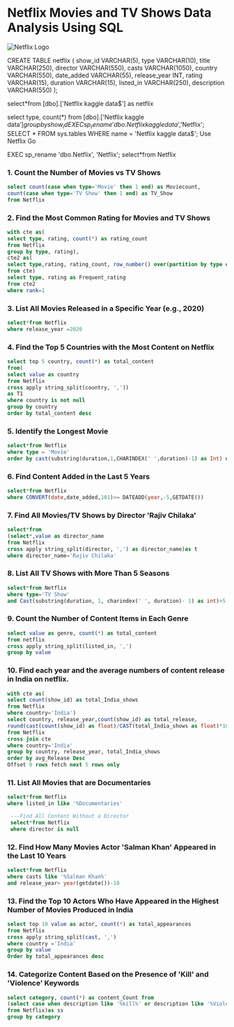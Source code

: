 # Netflix Movies and TV Shows Data Analysis Using SQL
![Netflix Logo](https://github.com/shobhitsvt/Netflix-Sql-Project/blob/main/Netflix%20img.avif)

CREATE TABLE netflix
(
    show_id      VARCHAR(5),
    type         VARCHAR(10),
    title        VARCHAR(250),
    director     VARCHAR(550),
    casts        VARCHAR(1050),
    country      VARCHAR(550),
    date_added   VARCHAR(55),
    release_year INT,
    rating       VARCHAR(15),
    duration     VARCHAR(15),
    listed_in    VARCHAR(250),
    description  VARCHAR(550)
);

select*from [dbo].['Netflix kaggle data$'] as netflix

select type, count(*) from [dbo].['Netflix kaggle data$']
group by show_id
EXEC sp_rename 'dbo.Netflix kaggle data$','Netflix';
SELECT * FROM sys.tables WHERE name = 'Netflix kaggle data$';
Use Netflix
Go

EXEC sp_rename 'dbo.Netflix', 'Netflix';
select*from Netflix
### 1. Count the Number of Movies vs TV Shows
```sql
select count(case when type='Movie' then 1 end) as Moviecount,
count(case when type='TV Show' then 1 end) as TV_Show
from Netflix
```

### 2. Find the Most Common Rating for Movies and TV Shows
```sql
with cte as(
select type, rating, count(*) as rating_count
from Netflix
group by type, rating),
cte2 as(
select type,rating, rating_count, row_number() over(partition by type order by rating_count desc) as rank
from cte)
select type, rating as Frequent_rating
from cte2
where rank=1
```

### 3. List All Movies Released in a Specific Year (e.g., 2020)
```sql
select*from Netflix
where release_year =2020
```

### 4. Find the Top 5 Countries with the Most Content on Netflix
```sql
select top 5 country, count(*) as total_content
from(
select value as country
from Netflix
cross apply string_split(country, ','))
as T1
where country is not null
group by country
order by total_content desc
```

### 5. Identify the Longest Movie
```sql
select*from Netflix
where type = 'Movie'
order by cast(substring(duration,1,CHARINDEX(' ',duration)-1) as Int) desc
```

### 6. Find Content Added in the Last 5 Years
```sql
select*from Netflix
where CONVERT(date,date_added,101)>= DATEADD(year,-5,GETDATE())
```

### 7. Find All Movies/TV Shows by Director 'Rajiv Chilaka'
```sql
select*from
(select*,value as director_name
from Netflix
cross apply string_split(director, ',') as director_name)as t
where director_name='Rajiv Chilaka'
```

### 8. List All TV Shows with More Than 5 Seasons
```sql
select*from Netflix
where type='TV Show'
and Cast(substring(duration, 1, charindex(' ', duration)- 1) as int)>5
```

### 9. Count the Number of Content Items in Each Genre
```sql
select value as genre, count(*) as total_content
from netflix
cross apply string_split(listed_in, ',')
group by value
```

### 10. Find each year and the average numbers of content release in India on netflix.
```sql
with cte as(
select count(show_id) as total_India_shows
from Netflix
where country='India')
select country, release_year,count(show_id) as total_release,
round(cast(count(show_id) as float)/CAST(total_India_shows as float)*100,2)as avg_Release
from Netflix
cross join cte
where country='India'
group by country, release_year, total_India_shows
order by avg_Release Desc
Offset 0 rows fetch next 5 rows only
```

### 11. List All Movies that are Documentaries
```sql
select*from Netflix
where listed_in like '%Documentaries'

 ---Find All Content Without a Director
 select*from Netflix
 where director is null
```

### 12. Find How Many Movies Actor 'Salman Khan' Appeared in the Last 10 Years
 ```sql
 select*from Netflix
 where casts like '%Salman Khan%'
 and release_year> year(getdate())-10
```

### 13. Find the Top 10 Actors Who Have Appeared in the Highest Number of Movies Produced in India
```sql
select top 10 value as actor, count(*) as total_appearances 
from Netflix
cross apply string_split(cast, ',')
where country ='India'
group by value
Order by total_appearances desc
```

### 14. Categorize Content Based on the Presence of 'Kill' and 'Violence' Keywords
```sql
select category, count(*) as content_Count from
(select case when description like '%kill%' or description like '%Violence%' then 'Bad' else 'Good' end as Category
from Netflix)as ss
group by category
```



































